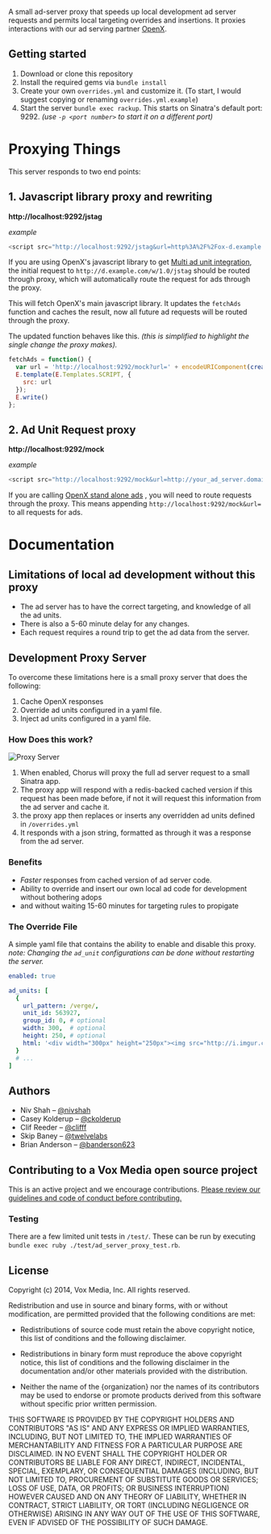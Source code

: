 A small ad-server proxy that speeds up local development ad server requests and permits local targeting overrides and insertions. It proxies interactions with our ad serving partner [OpenX](http://openx.com/).


## Getting started

1. Download or clone this repository
2. Install the required gems via `bundle install`
3. Create your own `overrides.yml` and customize it. (To start, I would suggest copying or renaming `overrides.yml.example`)
4. Start the server `bundle exec rackup`. This starts on Sinatra's default port: 9292. _(use `-p <port number>` to start it on a different port)_

# Proxying Things

This server responds to two end points:

## 1. Javascript library proxy and rewriting

**http://localhost:9292/jstag**

_example_

```javascript
<script src="http://localhost:9292/jstag&url=http%3A%2F%2Fox-d.example.com%2Fw%2F1.0%2Fjstag" type="text/javascript"></script>
```

If you are using OpenX's javascript library to get [Multi ad unit integration](http://docs.openx.com/ad_server/#adtagguide_synchjs_struct_multi.html), the initial request to `http://d.example.com/w/1.0/jstag` should be routed through proxy, which will automatically route the request for ads through the proxy.

This will fetch OpenX's main javascript library. It updates the `fetchAds` function and caches the result, now all future ad requests will be routed through the proxy.

The updated function behaves like this. _(this is simplified to highlight the single change the proxy makes)._

```javascript
fetchAds = function() {
  var url = 'http://localhost:9292/mock?url=' + encodeURIComponent(createAdRequestURL());
  E.template(E.Templates.SCRIPT, {
    src: url
  });
  E.write()
};
```

## 2. Ad Unit Request proxy

**http://localhost:9292/mock**

_example_

```javascript
<script src="http://localhost:9292/mock&url=http://your_ad_server.domain.com/w/1.0/acj?o=1133877895&callback=OX_1373833895&ju=http%3A//this.is.fake.com%3A3000/&jr=&tid=16&pgid=13822&auid=561878%2C564363%2C463317%2C304996&c.browser_width=xlarge&res=1920x1200x24&plg=swf%2Csl%2Cqt%2Cshk%2Cpm&ch=UTF-8&tz=300&ws=1287x526&vmt=1&sd=1" type="text/javascript"></script>
```

If you are calling [OpenX stand alone ads](http://docs.openx.com/ad_server/#adtagguide_structured_structure_xml.html) , you will need to route requests through the proxy. This means appending `http://localhost:9292/mock&url=` to all requests for ads.


# Documentation

## Limitations of local ad development without this proxy

* The ad server has to have the correct targeting, and knowledge of all the ad units.
* There is also a 5-60 minute delay for any changes.
* Each request requires a round trip to get the ad data from the server.

## Development Proxy Server

To overcome these limitations here is a small proxy server that does the following:

1. Cache OpenX responses
2. Override ad units configured in a yaml file.
3. Inject ad units configured in a yaml file.

### How Does this work?

![Proxy Server](http://i.imgur.com/ZdoKD2q.png)

1. When enabled, Chorus will proxy the full ad server request to a small Sinatra app.
2. The proxy app will respond with a redis-backed cached version if this request has been made before, if not it will request this information from the ad server and cache it.
3. the proxy app then replaces or inserts any overridden ad units defined in `/overrides.yml`
4. It responds with a json string, formatted as through it was a response from the ad server.

### Benefits

* _Faster_ responses from cached version of ad server code.
* Ability to override and insert our own local ad code for development without bothering adops
* and without waiting 15-60 minutes for targeting rules to propigate

### The Override File

A simple yaml file that contains the ability to enable and disable this proxy. _note: Changing the `ad_unit` configurations can be done without restarting the server._

```yaml
enabled: true

ad_units: [
  {
    url_pattern: /verge/,
    unit_id: 563927,
    group_id: 0, # optional
    width: 300,  # optional
    height: 250, # optional
    html: '<div width="300px" height="250px"><img src="http://i.imgur.com/OsM2GBy.png"/></div>'
  }
  # ...
]
```

## Authors

* Niv Shah – [@nivshah](http://github.com/nivshah)
* Casey Kolderup – [@ckolderup](http://github.com/ckolderup)
* Clif Reeder – [@clifff](http://github.com/clifff)
* Skip Baney – [@twelvelabs](http://github.com/twelvelabs)
* Brian Anderson – [@banderson623](http://github.com/banderson623)


## Contributing to a Vox Media open source project

This is an active project and we encourage contributions. [Please review our guidelines and code of conduct before contributing.](https://github.com/voxmedia/open-source-contribution-guidelines)

### Testing

There are a few limited unit tests in `/test/`. These can be run by executing `bundle exec ruby ./test/ad_server_proxy_test.rb`.

## License

Copyright (c) 2014, Vox Media, Inc.
All rights reserved.

Redistribution and use in source and binary forms, with or without
modification, are permitted provided that the following conditions are met:

* Redistributions of source code must retain the above copyright notice, this
  list of conditions and the following disclaimer.

* Redistributions in binary form must reproduce the above copyright notice,
  this list of conditions and the following disclaimer in the documentation
  and/or other materials provided with the distribution.

* Neither the name of the {organization} nor the names of its
  contributors may be used to endorse or promote products derived from
  this software without specific prior written permission.

THIS SOFTWARE IS PROVIDED BY THE COPYRIGHT HOLDERS AND CONTRIBUTORS "AS IS"
AND ANY EXPRESS OR IMPLIED WARRANTIES, INCLUDING, BUT NOT LIMITED TO, THE
IMPLIED WARRANTIES OF MERCHANTABILITY AND FITNESS FOR A PARTICULAR PURPOSE ARE
DISCLAIMED. IN NO EVENT SHALL THE COPYRIGHT HOLDER OR CONTRIBUTORS BE LIABLE
FOR ANY DIRECT, INDIRECT, INCIDENTAL, SPECIAL, EXEMPLARY, OR CONSEQUENTIAL
DAMAGES (INCLUDING, BUT NOT LIMITED TO, PROCUREMENT OF SUBSTITUTE GOODS OR
SERVICES; LOSS OF USE, DATA, OR PROFITS; OR BUSINESS INTERRUPTION) HOWEVER
CAUSED AND ON ANY THEORY OF LIABILITY, WHETHER IN CONTRACT, STRICT LIABILITY,
OR TORT (INCLUDING NEGLIGENCE OR OTHERWISE) ARISING IN ANY WAY OUT OF THE USE
OF THIS SOFTWARE, EVEN IF ADVISED OF THE POSSIBILITY OF SUCH DAMAGE.
